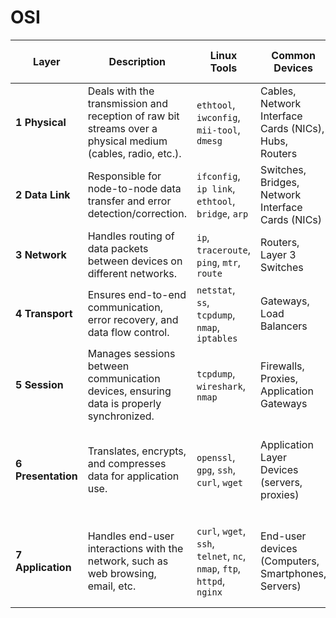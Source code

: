 # OSI

| **Layer**             | **Description**                                                                                              | **Linux Tools**                              | **Common Devices**                                     | **Examples of Protocols**                     | **Other Relevant Info**                              | **Data Transfer Type** |
|-----------------------|--------------------------------------------------------------------------------------------------------------|---------------------------------------------------|-------------------------------------------------------|-----------------------------------------------|------------------------------------------------------|------------------------|
| **1 Physical**  | Deals with the transmission and reception of raw bit streams over a physical medium (cables, radio, etc.).  | `ethtool`, `iwconfig`, `mii-tool`, `dmesg`        | Cables, Network Interface Cards (NICs), Hubs, Routers | Ethernet, DSL, USB, Wi-Fi                      | Cable types, signal processing, bit rates            | **Bits** (raw data) |
| **2 Data Link** | Responsible for node-to-node data transfer and error detection/correction.                                  | `ifconfig`, `ip link`, `ethtool`, `bridge`, `arp`  | Switches, Bridges, Network Interface Cards (NICs)      | Ethernet, PPP, ARP, VLAN                      | MAC addresses, framing, switching                    | **Frames** (with headers and trailers) |
| **3 Network**   | Handles routing of data packets between devices on different networks.                                      | `ip`, `traceroute`, `ping`, `mtr`, `route`         | Routers, Layer 3 Switches                             | IP (IPv4, IPv6), ICMP, ARP                    | IP addresses, subnets, routing                       | **Packets** (with IP headers) |
| **4 Transport** | Ensures end-to-end communication, error recovery, and data flow control.                                    | `netstat`, `ss`, `tcpdump`, `nmap`, `iptables`     | Gateways, Load Balancers                              | TCP, UDP, SCTP, DCCP                          | Port numbers, flow control, TCP/UDP connections      | **Segments** (TCP/UDP headers) |
| **5 Session**   | Manages sessions between communication devices, ensuring data is properly synchronized.                    | `tcpdump`, `wireshark`, `nmap`                    | Firewalls, Proxies, Application Gateways              | RPC, SMB, NFS, NetBIOS                        | Session management, authentication, stateful sessions| **Data** (Session-specific data) |
| **6 Presentation** | Translates, encrypts, and compresses data for application use.                                              | `openssl`, `gpg`, `ssh`, `curl`, `wget`           | Application Layer Devices (servers, proxies)          | SSL/TLS, ASCII, JPEG, GIF, MPEG, JSON, XML     | Data encoding, encryption, compression               | **Data** (encrypted/compressed data) |
| **7 Application** | Handles end-user interactions with the network, such as web browsing, email, etc.                           | `curl`, `wget`, `ssh`, `telnet`, `nc`, `nmap`, `ftp`, `httpd`, `nginx` | End-user devices (Computers, Smartphones, Servers)     | HTTP, HTTPS, FTP, DNS, SMTP, POP3, IMAP         | User-facing applications, HTTP requests, DNS lookups | **Data** (application-specific data) |

